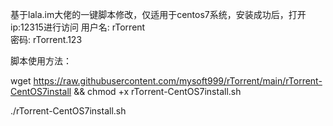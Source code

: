 基于lala.im大佬的一键脚本修改，仅适用于centos7系统，安装成功后，打开ip:12315进行访问
用户名: rTorrent                         
密码: rTorrent.123  

脚本使用方法：

wget https://raw.githubusercontent.com/mysoft999/rTorrent/main/rTorrent-CentOS7install && chmod +x rTorrent-CentOS7install.sh

./rTorrent-CentOS7install.sh